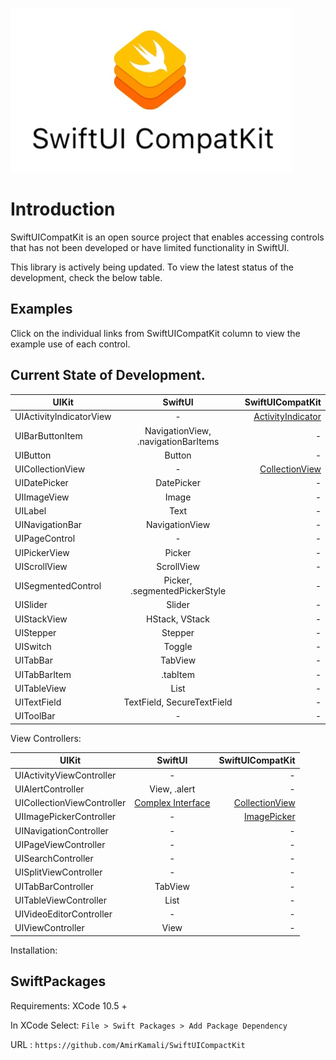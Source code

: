 ![](https://github.com/AmirKamali/SwiftUICompactKit/blob/master/header.jpg)
# Introduction
SwiftUICompatKit is an open source project that enables accessing controls that has not been developed or have limited functionality in SwiftUI.

This library is actively being updated. To view the latest status of the development, check the below table.


## Examples
Click on the individual links from SwiftUICompatKit column to view the example use of each control.

## Current State of Development.

| UIKit        | SwiftUI           | SwiftUICompatKit  |
| ------------- |:-------------:| -----:|
| UIActivityIndicatorView     | - | [ActivityIndicator](https://github.com/AmirKamali/SwiftUICompactKit/blob/master/Example/SampleApplication/SampleApplication/Examples/ActivityIndicatorExample.swift) |
|UIBarButtonItem | NavigationView, .navigationBarItems| - |
|UIButton | Button| - |
|UICollectionView | - | [CollectionView](https://github.com/AmirKamali/SwiftUICompactKit/blob/master/Example/SampleApplication/SampleApplication/Examples/CollectionViewExample.swift) |
|UIDatePicker | DatePicker| - |
|UIImageView | Image | - |
|UILabel | Text | - |
|UINavigationBar | NavigationView| - |
|UIPageControl | - | - |
|UIPickerView | Picker | - |
|UIScrollView | ScrollView | - |
|UISegmentedControl | Picker, .segmentedPickerStyle| - |
|UISlider | Slider | - |
|UIStackView | HStack, VStack | - |
|UIStepper | Stepper | - |
|UISwitch | Toggle | - |
|UITabBar | TabView | - |
|UITabBarItem | .tabItem | - |
|UITableView | List| - |
|UITextField | TextField, SecureTextField| - |
|UIToolBar | - | - |

View Controllers:

| UIKit        | SwiftUI           | SwiftUICompatKit  |
| ------------- |:-------------:| -----:|
|UIActivityViewController | - | - |
|UIAlertController | View, .alert | - |
|UICollectionViewController | [Complex Interface](https://developer.apple.com/tutorials/swiftui/composing-complex-interfaces) | [CollectionView](https://github.com/AmirKamali/SwiftUICompactKit/blob/master/Example/SampleApplication/SampleApplication/Examples/CollectionViewExample.swift) |
|UIImagePickerController | - | [ImagePicker](https://github.com/AmirKamali/SwiftUICompactKit/blob/master/Example/SampleApplication/SampleApplication/Examples/ImagePickerExample.swift) |
|UINavigationController | - | - |
|UIPageViewController | - | - |
|UISearchController | - | - |
|UISplitViewController | - | - |
|UITabBarController | TabView  | - |
|UITableViewController | List  | - |
|UIVideoEditorController | - | - |
|UIViewController | View  | - |




Installation:

## SwiftPackages

Requirements: XCode 10.5 +

In XCode Select:  `File > Swift Packages > Add Package Dependency`

URL : `https://github.com/AmirKamali/SwiftUICompactKit`
